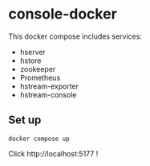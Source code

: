 # console-docker

This docker compose includes services:

* hserver
* hstore
* zookeeper
* Prometheus
* hstream-exporter
* hstream-console

## Set up

```shell
docker compose up
```

Click http://localhost:5177 !

